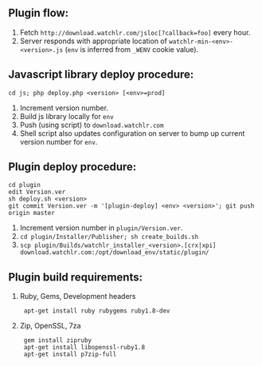 ## Plugin flow:
1. Fetch `http://download.watchlr.com/jsloc[?callback=foo]` every hour.
2. Server responds with appropriate location of `watchlr-min-<env>-<version>.js` (`env` is inferred from `_WENV` cookie value).

## Javascript library deploy procedure:

    cd js; php deploy.php <version> [<env>=prod]

1. Increment version number.
2. Build js library locally for `env`
3. Push (using script) to `download.watchlr.com`
4. Shell script also updates configuration on server to bump up current version number for `env`.

## Plugin deploy procedure:

    cd plugin
    edit Version.ver
    sh deploy.sh <version>
    git commit Version.ver -m '[plugin-deploy] <env> <version>'; git push origin master

1. Increment version number in `plugin/Version.ver`.
2. `cd plugin/Installer/Publisher; sh create_builds.sh`
3. `scp plugin/Builds/watchlr_installer_<version>.[crx|xpi] download.watchlr.com:/opt/download_env/static/plugin/`

## Plugin build requirements:

1. Ruby, Gems, Development headers

        apt-get install ruby rubygems ruby1.8-dev

2. Zip, OpenSSL, 7za

        gem install zipruby
        apt-get install libopenssl-ruby1.8
        apt-get install p7zip-full


